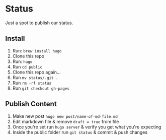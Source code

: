 # Status

Just a spot to publish our status.

## Install

1. Run: `brew install hugo`
2. Clone this repo
3. Run: `hugo`
4. Run `cd public`
5. Clone this repo again...
6. Run `mv status/.git .`
7. Run `rm -rf status`
8. Run `git checkout gh-pages`

## Publish Content

1. Make new post `hugo new post/name-of-md-file.md`
2. Edit markdown file & remove `draft = true` from file
3. Once you're set run `hugo server` & verify you get what you're expecting
4. Inside the public folder run `git status` & commit & push changes

